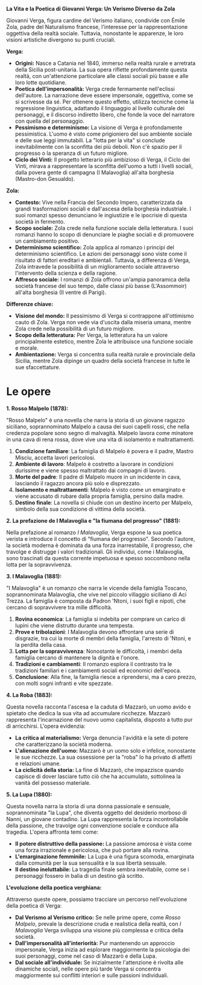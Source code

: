 **La Vita e la Poetica di Giovanni Verga: Un Verismo Diverso da Zola**

Giovanni Verga, figura cardine del Verismo italiano, condivide con Émile Zola, padre del Naturalismo francese, l'interesse per la rappresentazione oggettiva della realtà sociale. Tuttavia, nonostante le apparenze, le loro visioni artistiche divergono su punti cruciali.

**Verga:**

- **Origini:** Nasce a Catania nel 1840, immerso nella realtà rurale e arretrata della Sicilia post-unitaria. La sua opera riflette profondamente questa realtà, con un'attenzione particolare alle classi sociali più basse e alle loro lotte quotidiane.
- **Poetica dell'impersonalità:** Verga crede fermamente nell'eclissi dell'autore. La narrazione deve essere impersonale, oggettiva, come se si scrivesse da sé. Per ottenere questo effetto, utilizza tecniche come la regressione linguistica, adattando il linguaggio al livello culturale dei personaggi, e il discorso indiretto libero, che fonde la voce del narratore con quella del personaggio.
- **Pessimismo e determinismo:** La visione di Verga è profondamente pessimistica. L'uomo è visto come prigioniero del suo ambiente sociale e delle sue leggi immutabili. La "lotta per la vita" si conclude inevitabilmente con la sconfitta dei più deboli. Non c'è spazio per il progresso o la speranza di un futuro migliore.
- **Ciclo dei Vinti:** Il progetto letterario più ambizioso di Verga, il Ciclo dei Vinti, mirava a rappresentare la sconfitta dell'uomo a tutti i livelli sociali, dalla povera gente di campagna (I Malavoglia) all'alta borghesia (Mastro-don Gesualdo).

  
**Zola:**

- **Contesto:** Vive nella Francia del Secondo Impero, caratterizzata da grandi trasformazioni sociali e dall'ascesa della borghesia industriale. I suoi romanzi spesso denunciano le ingiustizie e le ipocrisie di questa società in fermento.
- **Scopo sociale:** Zola crede nella funzione sociale della letteratura. I suoi romanzi hanno lo scopo di denunciare le piaghe sociali e di promuovere un cambiamento positivo.
- **Determinismo scientifico:** Zola applica al romanzo i principi del determinismo scientifico. Le azioni dei personaggi sono viste come il risultato di fattori ereditari e ambientali. Tuttavia, a differenza di Verga, Zola intravede la possibilità di un miglioramento sociale attraverso l'intervento della scienza e della ragione.
- **Affresco sociale:** I romanzi di Zola offrono un'ampia panoramica della società francese del suo tempo, dalle classi più basse (L'Assommoir) all'alta borghesia (Il ventre di Parigi).


**Differenze chiave:**


- **Visione del mondo:** Il pessimismo di Verga si contrappone all'ottimismo cauto di Zola. Verga non vede via d'uscita dalla miseria umana, mentre Zola crede nella possibilità di un futuro migliore.
- **Scopo della letteratura:** Per Verga, la letteratura ha un valore principalmente estetico, mentre Zola le attribuisce una funzione sociale e morale.
- **Ambientazione:** Verga si concentra sulla realtà rurale e provinciale della Sicilia, mentre Zola dipinge un quadro della società francese in tutte le sue sfaccettature.

# Le opere

**1. Rosso Malpelo (1878):**

"Rosso Malpelo" è una novella che narra la storia di un giovane ragazzo siciliano, soprannominato Malpelo a causa dei suoi capelli rossi, che nella credenza popolare sono segno di malvagità. Malpelo lavora come minatore in una cava di rena rossa, dove vive una vita di isolamento e maltrattamenti.

  
1. **Condizione familiare**: La famiglia di Malpelo è povera e il padre, Mastro Misciu, accetta lavori pericolosi.
2. **Ambiente di lavoro**: Malpelo è costretto a lavorare in condizioni durissime e viene spesso maltrattato dai compagni di lavoro.
3. **Morte del padre**: Il padre di Malpelo muore in un incidente in cava, lasciando il ragazzo ancora più solo e disprezzato.
4. **Isolamento e maltrattamenti**: Malpelo è visto come un emarginato e viene accusato di rubare dalla propria famiglia, persino dalla madre.
5. **Destino finale**: La novella si chiude con un destino incerto per Malpelo, simbolo della sua condizione di vittima della società.

  

**2. La prefazione de I Malavoglia e "la fiumana del progresso" (1881):**

  

Nella prefazione al romanzo _I Malavoglia_, Verga espone la sua poetica verista e introduce il concetto di "fiumana del progresso". Secondo l'autore, la società moderna è dominata da una forza inarrestabile, il progresso, che travolge e distrugge i valori tradizionali. Gli individui, come i Malavoglia, sono trascinati da questa corrente impetuosa e spesso soccombono nella lotta per la sopravvivenza.

  

**3. I Malavoglia (1881):**

"I Malavoglia" è un romanzo che narra le vicende della famiglia Toscano, soprannominata Malavoglia, che vive nel piccolo villaggio siciliano di Aci Trezza. La famiglia è composta da Padron 'Ntoni, i suoi figli e nipoti, che cercano di sopravvivere tra mille difficoltà.

  

1. **Rovina economica**: La famiglia si indebita per comprare un carico di lupini che viene distrutto durante una tempesta.
2. **Prove e tribolazioni**: I Malavoglia devono affrontare una serie di disgrazie, tra cui la morte di membri della famiglia, l'arresto di 'Ntoni, e la perdita della casa.
3. **Lotta per la sopravvivenza**: Nonostante le difficoltà, i membri della famiglia cercano di mantenere la dignità e l'onore.
4. **Tradizioni e cambiamenti**: Il romanzo esplora il contrasto tra le tradizioni familiari e i cambiamenti sociali ed economici dell'epoca.
5. **Conclusione**: Alla fine, la famiglia riesce a riprendersi, ma a caro prezzo, con molti sogni infranti e vite spezzate.


**4. La Roba (1883):**

Questa novella racconta l'ascesa e la caduta di Mazzarò, un uomo avido e spietato che dedica la sua vita ad accumulare ricchezze. Mazzarò rappresenta l'incarnazione del nuovo uomo capitalista, disposto a tutto pur di arricchirsi. L'opera evidenzia:

  

- **La critica al materialismo:** Verga denuncia l'avidità e la sete di potere che caratterizzano la società moderna.
- **L'alienazione dell'uomo:** Mazzarò è un uomo solo e infelice, nonostante le sue ricchezze. La sua ossessione per la "roba" lo ha privato di affetti e relazioni umane.
- **La ciclicità della storia:** La fine di Mazzarò, che impazzisce quando capisce di dover lasciare tutto ciò che ha accumulato, sottolinea la vanità del possesso materiale.

  

**5. La Lupa (1880):**

  

Questa novella narra la storia di una donna passionale e sensuale, soprannominata "la Lupa", che diventa oggetto del desiderio morboso di Nanni, un giovane contadino. La Lupa rappresenta la forza incontrollabile della passione, che travolge ogni convenzione sociale e conduce alla tragedia. L'opera affronta temi come:

  

- **Il potere distruttivo della passione:** La passione amorosa è vista come una forza irrazionale e pericolosa, che può portare alla rovina.
- **L'emarginazione femminile:** La Lupa è una figura scomoda, emarginata dalla comunità per la sua sensualità e la sua libertà sessuale.
- **Il destino ineluttabile:** La tragedia finale sembra inevitabile, come se i personaggi fossero in balia di un destino già scritto.

  

**L'evoluzione della poetica verghiana:**

  

Attraverso queste opere, possiamo tracciare un percorso nell'evoluzione della poetica di Verga:

  
- **Dal Verismo al Verismo critico:** Se nelle prime opere, come _Rosso Malpelo_, prevale la descrizione cruda e realistica della realtà, con _I Malavoglia_ Verga sviluppa una visione più complessa e critica della società.
- **Dall'impersonalità all'interiorità:** Pur mantenendo un approccio impersonale, Verga inizia ad esplorare maggiormente la psicologia dei suoi personaggi, come nel caso di Mazzarò e della Lupa.
- **Dal sociale all'individuale:** Se inizialmente l'attenzione è rivolta alle dinamiche sociali, nelle opere più tarde Verga si concentra maggiormente sui conflitti interiori e sulle passioni individuali.